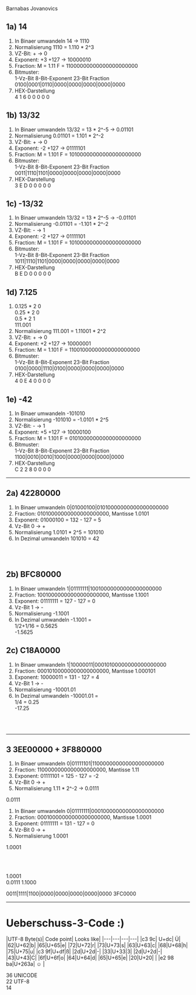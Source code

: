 Barnabas Jovanovics

## 1a) 14

1. In Binaer umwandeln 14 -> 1110
2. Normalisierung 1110 = 1.110 * 2^3
3. VZ-Bit: + -> 0
4. Exponent: +3 +127 -> 10000010
5. Fraction: M = 1.11 F = 11000000000000000000000
6. Bitmuster:  
  1-Vz-Bit  8-Bit-Exponent  23-Bit Fraction  
  0100|0001|0110|0000|0000|0000|0000|0000
7. HEX-Darstellung  
  4 1 6 0 0 0 0 0

## 1b) 13/32

1. In Binaer umwandeln 13/32 = 13 * 2^-5 -> 0.01101
2. Normalisierung 0.01101 = 1.101 * 2^-2
3. VZ-Bit: + -> 0
4. Exponent: -2 +127 -> 01111101
5. Fraction: M = 1.101 F = 10100000000000000000000
6. Bitmuster:  
  1-Vz-Bit  8-Bit-Exponent  23-Bit Fraction  
  0011|1110|1101|0000|0000|0000|0000|0000
7. HEX-Darstellung  
  3 E D 0 0 0 0 0

## 1c) -13/32

1. In Binaer umwandeln 13/32 = 13 * 2^-5 -> -0.01101
2. Normalisierung -0.01101 = -1.101 * 2^-2
3. VZ-Bit: - -> 1
4. Exponent: -2 +127 -> 01111101
5. Fraction: M = 1.101 F = 10100000000000000000000
6. Bitmuster:  
  1-Vz-Bit  8-Bit-Exponent  23-Bit Fraction  
  1011|1110|1101|0000|0000|0000|0000|0000
7. HEX-Darstellung  
  B E D 0 0 0 0 0

## 1d) 7.125

1. 0.125 * 2 0  
0.25 * 2 0  
0.5 * 2  1  
111.001
2. Normalisierung 111.001 = 1.11001 * 2^2
3. VZ-Bit: + -> 0
4. Exponent: +2 +127 -> 10000001
5. Fraction: M = 1.101 F = 11001000000000000000000
6. Bitmuster:  
  1-Vz-Bit  8-Bit-Exponent  23-Bit Fraction  
  0100|0000|1110|0100|0000|0000|0000|0000
7. HEX-Darstellung  
  4 0 E 4 0 0 0 0

## 1e) -42

1. In Binaer umwandeln -101010
2. Normalisierung -101010 = -1.0101 * 2^5
3. VZ-Bit: - -> 1
4. Exponent: +5 +127 -> 10000100
5. Fraction: M = 1.101 F = 01010000000000000000000
6. Bitmuster:  
  1-Vz-Bit  8-Bit-Exponent  23-Bit Fraction  
  1100|0010|0010|1000|0000|0000|0000|0000
7. HEX-Darstellung  
  C 2 2 8 0 0 0 0

--- 

## 2a) 42280000

1. In Binaer umwandeln  0|01000100|01010000000000000000000
2. Fraction: 01010000000000000000000, Mantisse 1.0101
3. Exponent: 01000100 = 132 - 127 = 5
4. Vz-Bit 0 -> +
5. Normalisierung 1.0101 * 2^5 = 101010
6. In Dezimal umwandeln 101010 = 42

</br></br>

## 2b) BFC80000

1. In Binaer umwandeln  1|01111111|10010000000000000000000
2. Fraction: 10010000000000000000000, Mantisse 1.1001
3. Exponent: 01111111 = 127 - 127 = 0
4. Vz-Bit 1 -> -
5. Normalisierung -1.1001
6. In Dezimal umwandeln -1.1001 =  
1/2+1/16 = 0.5625  
-1.5625  

## 2c) C18A0000

1. In Binaer umwandeln  1|10000011|00010100000000000000000
2. Fraction: 00010100000000000000000, Mantisse 1.000101
3. Exponent: 10000011 = 131 - 127 = 4
4. Vz-Bit 1 -> -
5. Normalisierung -10001.01
6. In Dezimal umwandeln -10001.01 =  
1/4 = 0.25  
-17.25

</br></br>

---

## 3 3EE00000 + 3F880000

1. In Binaer umwandeln  0|01111101|11000000000000000000000
2. Fraction: 1100000000000000000000, Mantisse 1.11
3. Exponent: 01111101 = 125 - 127 = -2
4. Vz-Bit 0 -> +
5. Normalisierung 1.11 * 2^-2 -> 0.0111

0.0111

1. In Binaer umwandeln  0|01111111|00010000000000000000000
2. Fraction: 00010000000000000000000, Mantisse 1.0001
3. Exponent: 01111111 = 131 - 127 = 0
4. Vz-Bit 0 -> +
5. Normalisierung 1.0001

1.0001  

</br></br>

1.0001  
0.0111
1.1000

0011|1111|1100|0000|0000|0000|0000|0000
3FC0000

---

# Ueberschuss-3-Code :)


|UTF-8 Byte(s)| Code point| Looks like|
|---|---|---|---|
|c3 9c| U+dc| Ü|
|62|U+62|b|
|65|U+65|e|
|72|U+72|r|
|73|U+73|s|
|63|U+63|c|
|68|U+68|h|
|75|U+75|u|
|c3 9f|U+df|ß|
|2d|U+2d|-|
|33|U+33|3|
|2d|U+2d|-|
|43|U+43|C|
|6f|U+6f|o|
|64|U+64|d|
|65|U+65|e|
|20|U+20| |
|e2 98 ba|U+263a| ☺ |

36 UNICODE  
22 UTF-8  
14
